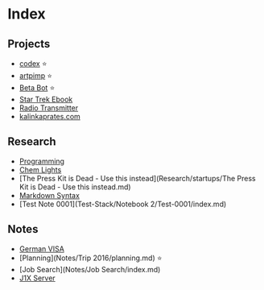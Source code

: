 # Index

## Projects

- [codex](dev/codex-app/index.md) ⭐
- [artpimp](inbox/artpimp-notes.md) ⭐
- [Beta Bot](dev/betabot/betabot.md) ⭐
- [Star Trek Ebook](inbox/star-trek-ebook.md)
- [Radio Transmitter](inbox/radio-transmitter.md)
- [kalinkaprates.com](inbox/kalinkaprates-website.md)

## Research

* [Programming](Research/programming/index.md)
* [Chem Lights](Research/ChemLights/index.md)
* [The Press Kit is Dead - Use this instead](Research/startups/The Press Kit is Dead - Use this instead.md)
* [Markdown Syntax](inbox/test_note.md)
* [Test Note 0001](Test-Stack/Notebook 2/Test-0001/index.md)

## Notes

* [German VISA](inbox/german_visa.md)
* [Planning](Notes/Trip 2016/planning.md) ⭐
* [Job Search](Notes/Job Search/index.md)
* [J1X Server](inbox/j1x-server.md)